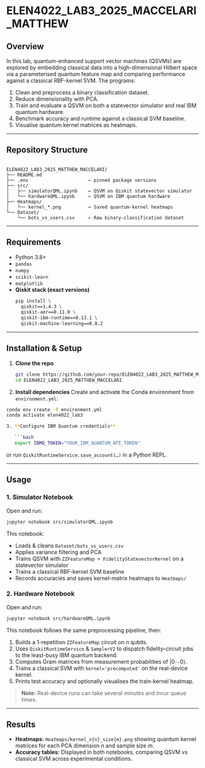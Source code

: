 # ELEN4022_LAB3_2025_MACCELARI_MATTHEW

## Overview  
In this lab, quantum-enhanced support vector machines (QSVMs) are explored by embedding classical data into a high-dimensional Hilbert space via a parameterised quantum feature map and comparing performance against a classical RBF-kernel SVM. The programs:  
1. Clean and preprocess a binary classification dataset.  
2. Reduce dimensionality with PCA.  
3. Train and evaluate a QSVM on both a statevector simulator and real IBM quantum hardware.  
4. Benchmark accuracy and runtime against a classical SVM baseline.  
5. Visualise quantum kernel matrices as heatmaps.  

---

## Repository Structure  
```

ELEN4022_LAB3_2025_MATTHEW_MACCELARI/
├── README.md
├── .env                      ← pinned package versions
├── src/
│   ├── simulatorQML.ipynb    ← QSVM on Qiskit statevector simulator
│   └── hardwareQML.ipynb     ← QSVM on IBM quantum hardware
├── Heatmaps/
│   └── kernel_*.png          ← Saved quantum-kernel heatmaps
└── Dataset/
    └── bots_vs_users.csv     ← Raw binary-classification dataset

````

---

## Requirements  
- Python 3.8+  
- `pandas`  
- `numpy`  
- `scikit-learn`  
- `matplotlib`  
- **Qiskit stack (exact versions)**  
  ```bash
  pip install \
    qiskit==1.4.3 \
    qiskit-aer==0.11.0 \
    qiskit-ibm-runtime==0.13.1 \
    qiskit-machine-learning==0.8.2
  ```

---

## Installation & Setup

1. **Clone the repo**

   ```bash
   git clone https://github.com/your-repo/ELEN4022_LAB3_2025_MATTHEW_MACCELARI.git
   cd ELEN4022_LAB3_2025_MATTHEW_MACCELARI
   ```
2. **Install dependencies**
Create and activate the Conda environment from `environment.yml`:

```bash
conda env create -f environment.yml
conda activate elen4022_lab3

3. **Configure IBM Quantum credentials**

   ```bash
   export IBMQ_TOKEN="YOUR_IBM_QUANTUM_API_TOKEN"
   ```

   or run `QiskitRuntimeService.save_account(…)` in a Python REPL.

---

## Usage

### 1. Simulator Notebook

Open and run:

```bash
jupyter notebook src/simulatorQML.ipynb
```

This notebook:

* Loads & cleans `Dataset/bots_vs_users.csv`
* Applies variance filtering and PCA
* Trains QSVM with `ZZFeatureMap + FidelityStatevectorKernel` on a statevector simulator
* Trains a classical RBF-kernel SVM baseline
* Records accuracies and saves kernel-matrix heatmaps to `Heatmaps/`

### 2. Hardware Notebook

Open and run:

```bash
jupyter notebook src/hardwareQML.ipynb
```

This notebook follows the same preprocessing pipeline, then:

1. Builds a 1-repetition `ZZFeatureMap` circuit on $n$ qubits.
2. Uses `QiskitRuntimeService` & `SamplerV2` to dispatch fidelity-circuit jobs to the least-busy IBM quantum backend.
3. Computes Gram matrices from measurement probabilities of $\lvert0\cdots0\rangle$.
4. Trains a classical SVM with `kernel='precomputed'` on the real-device kernel.
5. Prints test accuracy and optionally visualises the train-kernel heatmap.

> **Note:** Real-device runs can take several minutes and incur queue times.

---

## Results

* **Heatmaps:** `Heatmaps/kernel_n{n}_size{m}.png` showing quantum kernel matrices for each PCA dimension $n$ and sample size $m$.
* **Accuracy tables:** Displayed in both notebooks, comparing QSVM vs classical SVM across experimental conditions.

